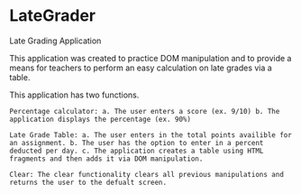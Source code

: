 # LateGrader
Late Grading Application

This application was created to practice DOM manipulation and to provide a means for teachers to perform an easy calculation on late grades via a table.

This application has two functions.

    Percentage calculator: a. The user enters a score (ex. 9/10) b. The application displays the percentage (ex. 90%)

    Late Grade Table: a. The user enters in the total points availible for an assignment. b. The user has the option to enter in a percent deducted per day. c. The application creates a table using HTML fragments and then adds it via DOM manipulation.

    Clear: The clear functionality clears all previous manipulations and returns the user to the defualt screen.
